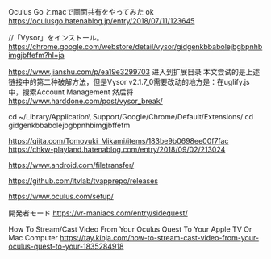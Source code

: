 Oculus Go とmacで画面共有をやってみた ok
https://oculusgo.hatenablog.jp/entry/2018/07/11/123645


//「Vysor」をインストール。
https://chrome.google.com/webstore/detail/vysor/gidgenkbbabolejbgbpnhbimgjbffefm?hl=ja

https://www.jianshu.com/p/ea19e3299703
进入到扩展目录 本文尝试的是上述链接中的第二种破解方法，但是Vysor v2.1.7_0需要改动的地方是：在uglify.js中，搜索Account Management 然后将
https://www.harddone.com/post/vysor_break/

cd ~/Library/Application\ Support/Google/Chrome/Default/Extensions/
 cd gidgenkbbabolejbgbpnhbimgjbffefm

https://qiita.com/Tomoyuki_Mikami/items/183be9b0698ee00f7fac
https://chkw-playland.hatenablog.com/entry/2018/09/02/213024


https://www.android.com/filetransfer/



https://github.com/itvlab/tvapprepo/releases


https://www.oculus.com/setup/

開発者モード
https://vr-maniacs.com/entry/sidequest/


How To Stream/Cast Video From Your Oculus Quest To Your Apple TV Or Mac Computer
https://tay.kinja.com/how-to-stream-cast-video-from-your-oculus-quest-to-your-1835284918

